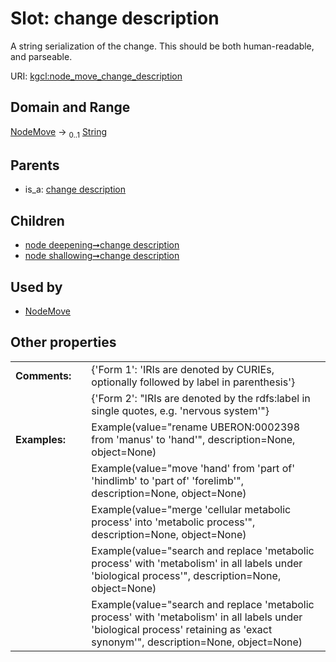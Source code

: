
# Slot: change description


A string serialization of the change. This should be both human-readable, and parseable.

URI: [kgcl:node_move_change_description](http://w3id.org/kgcl/node_move_change_description)


## Domain and Range

[NodeMove](NodeMove.md) &#8594;  <sub>0..1</sub> [String](types/String.md)

## Parents

 *  is_a: [change description](change_description.md)

## Children

 *  [node deepening➞change description](node_deepening_change_description.md)
 *  [node shallowing➞change description](node_shallowing_change_description.md)

## Used by

 * [NodeMove](NodeMove.md)

## Other properties

|  |  |  |
| --- | --- | --- |
| **Comments:** | | {'Form 1': 'IRIs are denoted by CURIEs, optionally followed by label in parenthesis'} |
|  | | {'Form 2': "IRIs are denoted by the rdfs:label in single quotes, e.g. 'nervous system'"} |
| **Examples:** | | Example(value="rename UBERON:0002398 from 'manus' to 'hand'", description=None, object=None) |
|  | | Example(value="move 'hand' from 'part of' 'hindlimb' to 'part of' 'forelimb'", description=None, object=None) |
|  | | Example(value="merge 'cellular metabolic process' into 'metabolic process'", description=None, object=None) |
|  | | Example(value="search and replace 'metabolic process' with 'metabolism' in all labels under 'biological process'", description=None, object=None) |
|  | | Example(value="search and replace 'metabolic process' with 'metabolism' in all labels under 'biological process' retaining as 'exact synonym'", description=None, object=None) |

